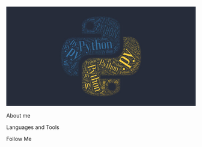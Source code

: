 [![Header](https://github.com/Houin-Kyma/houin-kyma/blob/main/assets/logo.jpeg)](https://hinkyma.pythonanywhere.com/)


About me


Languages and Tools


Follow Me
